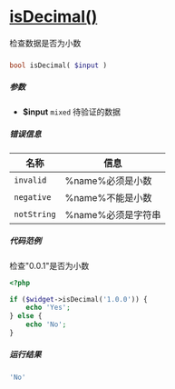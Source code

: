 [isDecimal()](http://twinh.github.com/widget/api/isDecimal)
===========================================================

检查数据是否为小数

### 
```php
bool isDecimal( $input )
```

##### 参数
* **$input** `mixed` 待验证的数据


##### 错误信息
| **名称**              | **信息**                                                       | 
|-----------------------|----------------------------------------------------------------|
| `invalid`             | %name%必须是小数                                               |
| `negative`            | %name%不能是小数                                               |
| `notString`           | %name%必须是字符串                                             |


##### 代码范例
检查"0.0.1"是否为小数
```php
<?php

if ($widget->isDecimal('1.0.0')) {
    echo 'Yes';
} else {
    echo 'No';
}
```
##### 运行结果
```php
'No'
```
